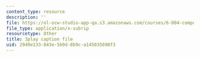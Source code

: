 ```yaml
---
content_type: resource
description: ''
file: https://ol-ocw-studio-app-qa.s3.amazonaws.com/courses/6-004-computation-structures-spring-2017/2949e133843e5b9d8b9ca145035698f3_781P9Ixmi0g.vtt
file_type: application/x-subrip
resourcetype: Other
title: 3play caption file
uid: 2949e133-843e-5b9d-8b9c-a145035698f3
---
```

